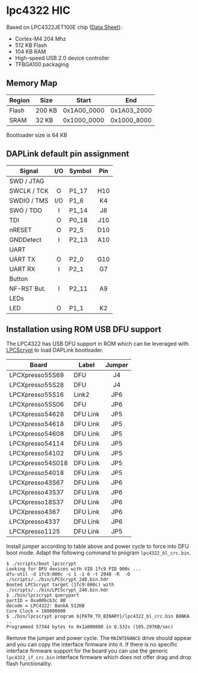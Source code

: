 # lpc4322 HIC

Based on LPC4322JET100E chip ([Data Sheet](https://www.nxp.com/docs/en/data-sheet/LPC435X_3X_2X_1X.pdf)):
- Cortex-M4 204 Mhz
- 512 KB Flash
- 104 KB RAM
- High-speed USB 2.0 device controller
- TFBGA100 packaging

## Memory Map

| Region   |  Size  | Start       | End         |
|----------|--------|-------------|-------------|
| Flash    | 200 KB | 0x1A00_0000 | 0x1A03_2000 |
| SRAM     |  32 KB | 0x1000_0000 | 0x1000_8000 |

Bootloader size is 64 KB

## DAPLink default pin assignment 

| Signal      | I/O | Symbol  | Pin |
|-------------|:---:|---------|:---:|
| SWD / JTAG  |
| SWCLK / TCK |  O  | P1_17   | H10 |
| SWDIO / TMS | I/O | P1_6    |  K4 |
| SWO / TDO   |  I  | P1_14   |  J8 |
| TDI         |  O  | P0_18   | J10 |
| nRESET      |  O  | P2_5    | D10 |
| GNDDetect   |  I  | P2_13   | A10 |
| UART        |
| UART TX     |  O  | P2_0    | G10 |
| UART RX     |  I  | P2_1    |  G7 |
| Button      |
| NF-RST But. |  I  | P2_11   |  A9 |
| LEDs        |
| LED         |  O  | P1_1    |  K2 |

## Installation using ROM USB DFU support

The LPC4322 has USB DFU support in ROM which can be leveraged with
[LPCScrypt](https://www.nxp.com/design/microcontrollers-developer-resources/lpcscrypt-v2-1-2:LPCSCRYPT)
to load DAPLink bootloader.

| Board            | Label    | Jumper |
|------------------|----------|:------:|
| LPCXpresso55S69  | DFU      |  J4    |
| LPCXpresso55S28  | DFU      |  J4    |
| LPCXpresso55S16  | Link2    |  JP6   |
| LPCXpresso55S06  | DFU      |  JP6   |
| LPCXpresso54628  | DFU Link |  JP5   |
| LPCXpresso54618  | DFU Link |  JP5   |
| LPCXpresso54608  | DFU Link |  JP5   |
| LPCXpresso54114  | DFU Link |  JP5   |
| LPCXpresso54102  | DFU Link |  JP5   |
| LPCXpresso54S018 | DFU Link |  JP5   |
| LPCXpresso54018  | DFU Link |  JP5   |
| LPCXpresso43S67  | DFU Link |  JP6   |
| LPCXpresso43S37  | DFU Link |  JP6   |
| LPCXpresso18S37  | DFU Link |  JP6   |
| LPCXpresso4367   | DFU Link |  JP6   |
| LPCXpresso4337   | DFU Link |  JP6   |
| LPCXpresso1125   | DFU Link |  JP5   |

Install jumper according to table above and power cycle to force into
DFU boot mode. Adapt the following command to program
`lpc4322_bl_crc.bin`.

```
$ ./scripts/boot_lpcscrypt
Looking for DFU devices with VID 1fc9 PID 000c ...
dfu-util -d 1fc9:000c -c 1 -i 0 -t 2048 -R  -D ./scripts/../bin/LPCScrypt_240.bin.hdr
Booted LPCScrypt target (1fc9:000c) with ./scripts/../bin/LPCScrypt_240.bin.hdr
$ ./bin/lpcscrypt querypart
partID = 0xa00bcb3c 80
decode = LPC4322: BankA 512KB
Core Clock = 180000000
$ ./bin/lpcscrypt program ${PATH_TO_BINARY}/lpc4322_bl_crc.bin BANKA
..
Programmed 57344 bytes to 0x1a000000 in 0.532s (105.297KB/sec)
```

Remove the jumper and power cycle. The `MAINTENANCE` drive should
appear and you can copy the interface firmware into it. If there is no
specific interface firmware support for the board you can use the
generic `lpc4322_if_crc.bin` interface firmware which does not offer
drag and drop flash functionality.
